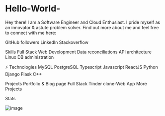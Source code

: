 # Hello-World-

Hey there! 
I am a Software Engineer and Cloud Enthusiast. I pride myself as an innovator & astute problem solver. Find out more about me and feel free to connect with me here:

GitHub followers LinkedIn Stackoverflow

Skills
Full Stack Web Development
Data reconciliations
API architecture
Linux DB administration

⚡ Technologies
MySQL PostgreSQL Typescript Javascript ReactJS Python Django Flask C++

Projects
Portfolio & Blog page
Full Stack Tinder clone-Web App
More Projects

Stats

![image](https://github.com/Achors/Hello-World-/assets/76094147/57783a49-9fdd-46fc-aa3b-373a68b2dd0a)
